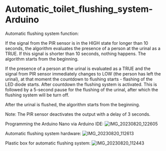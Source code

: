 # Automatic_toilet_flushing_system-Arduino

Automatic flushing system function:

If the signal from the PIR sensor is in the HIGH state for longer than 10 seconds, the algorithm evaluates the presence of a person at the urinal as a TRUE. If this signal is shorter than 10 seconds, nothing happens. The algorithm starts from the beginning.

If the presence of a person at the urinal is evaluated as a TRUE and the signal from PIR sensor immediately changes to LOW (the person has left the urinal), at that moment the countdown to flushing starts - flashing of the LED diode starts. After countdown the flushing system is activated. This is followed by a 5-second pause for the flushing of the urinal, after which the flushing system will be turn off.

After the urinal is flushed, the algorithm starts from the beginning.

Note:
The PIR sensor deactivates the output with a delay of 3 seconds.

Programming the Arduino Nano via Arduino IDE:
![IMG_20230820_122605](https://github.com/IvanZeman/automatic-toilet-flushing-Arduino-/assets/142148101/5cf1a8e0-c802-4768-8464-d6a251885dee)

Automatic flushing system hardware:
![IMG_20230820_112613](https://github.com/IvanZeman/automatic-toilet-flushing-Arduino-/assets/142148101/90d6ac8f-f191-4883-a1ee-ed9f4b9a9a7c)

Plastic box for automatic flushing system:
![IMG_20230820_112443](https://github.com/IvanZeman/automatic-toilet-flushing-Arduino-/assets/142148101/fa4e842a-81be-4c02-af14-20cfa798113f)
